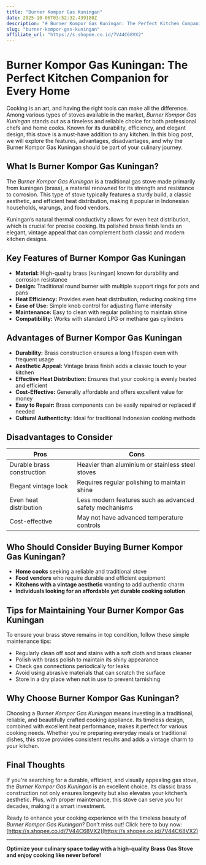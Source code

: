 ```yaml
---
title: "Burner Kompor Gas Kuningan"
date: 2025-10-06T03:52:32.439180Z
description: "# Burner Kompor Gas Kuningan: The Perfect Kitchen Companion for Every Home..."
slug: "burner-kompor-gas-kuningan"
affiliate_url: "https://s.shopee.co.id/7V44C68VX2"
---
```

# Burner Kompor Gas Kuningan: The Perfect Kitchen Companion for Every Home

Cooking is an art, and having the right tools can make all the difference. Among various types of stoves available in the market, *Burner Kompor Gas Kuningan* stands out as a timeless and reliable choice for both professional chefs and home cooks. Known for its durability, efficiency, and elegant design, this stove is a must-have addition to any kitchen. In this blog post, we will explore the features, advantages, disadvantages, and why the Burner Kompor Gas Kuningan should be part of your culinary journey.

## What Is Burner Kompor Gas Kuningan?

The *Burner Kompor Gas Kuningan* is a traditional gas stove made primarily from kuningan (brass), a material renowned for its strength and resistance to corrosion. This type of stove typically features a sturdy build, a classic aesthetic, and efficient heat distribution, making it popular in Indonesian households, warungs, and food vendors.

Kuningan’s natural thermal conductivity allows for even heat distribution, which is crucial for precise cooking. Its polished brass finish lends an elegant, vintage appeal that can complement both classic and modern kitchen designs.

## Key Features of Burner Kompor Gas Kuningan

- **Material:** High-quality brass (kuningan) known for durability and corrosion resistance
- **Design:** Traditional round burner with multiple support rings for pots and pans
- **Heat Efficiency:** Provides even heat distribution, reducing cooking time
- **Ease of Use:** Simple knob control for adjusting flame intensity
- **Maintenance:** Easy to clean with regular polishing to maintain shine
- **Compatibility:** Works with standard LPG or methane gas cylinders

## Advantages of Burner Kompor Gas Kuningan

- **Durability:** Brass construction ensures a long lifespan even with frequent usage
- **Aesthetic Appeal:** Vintage brass finish adds a classic touch to your kitchen
- **Effective Heat Distribution:** Ensures that your cooking is evenly heated and efficient
- **Cost-Effective:** Generally affordable and offers excellent value for money
- **Easy to Repair:** Brass components can be easily repaired or replaced if needed
- **Cultural Authenticity:** Ideal for traditional Indonesian cooking methods

## Disadvantages to Consider

| Pros | Cons |
| ------ | ------ |
| Durable brass construction | Heavier than aluminium or stainless steel stoves |
| Elegant vintage look | Requires regular polishing to maintain shine |
| Even heat distribution | Less modern features such as advanced safety mechanisms |
| Cost-effective | May not have advanced temperature controls |

## Who Should Consider Buying Burner Kompor Gas Kuningan?

- **Home cooks** seeking a reliable and traditional stove
- **Food vendors** who require durable and efficient equipment
- **Kitchens with a vintage aesthetic** wanting to add authentic charm
- **Individuals looking for an affordable yet durable cooking solution**

## Tips for Maintaining Your Burner Kompor Gas Kuningan

To ensure your brass stove remains in top condition, follow these simple maintenance tips:

- Regularly clean off soot and stains with a soft cloth and brass cleaner
- Polish with brass polish to maintain its shiny appearance
- Check gas connections periodically for leaks
- Avoid using abrasive materials that can scratch the surface
- Store in a dry place when not in use to prevent tarnishing

## Why Choose Burner Kompor Gas Kuningan?

Choosing a *Burner Kompor Gas Kuningan* means investing in a traditional, reliable, and beautifully crafted cooking appliance. Its timeless design, combined with excellent heat performance, makes it perfect for various cooking needs. Whether you're preparing everyday meals or traditional dishes, this stove provides consistent results and adds a vintage charm to your kitchen.

## Final Thoughts

If you're searching for a durable, efficient, and visually appealing gas stove, the *Burner Kompor Gas Kuningan* is an excellent choice. Its classic brass construction not only ensures longevity but also elevates your kitchen’s aesthetic. Plus, with proper maintenance, this stove can serve you for decades, making it a smart investment.

Ready to enhance your cooking experience with the timeless beauty of *Burner Kompor Gas Kuningan*? Don’t miss out! Click here to buy now: [https://s.shopee.co.id/7V44C68VX2](https://s.shopee.co.id/7V44C68VX2)

---

**Optimize your culinary space today with a high-quality Brass Gas Stove and enjoy cooking like never before!**